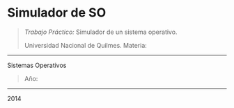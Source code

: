 Simulador de SO
============

> *Trabajo Práctico:* Simulador de un sistema operativo.
>
>
> Universidad Nacional de Quilmes.
> Materia:
-------
Sistemas Operativos
> Año: 
---
2014
